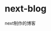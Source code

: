 # next-blog
next制作的博客

<!-- ## fix
- markdown生成
  - marked扩展
    - https://www.npmjs.com/package/marked-admonition-extension
  - js - 生成目录
    - 实现目录、内容联动 - React
      - React DOM树 -->
<!-- Katex -->
<!-- categories -->

